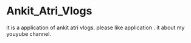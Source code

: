# Ankit_Atri_Vlogs
it is a application of ankit atri vlogs. please like application . it about my youyube channel.
